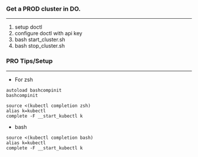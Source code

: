 ### Get a PROD cluster in DO.
---
1. setup doctl
2. configure doctl with api key
3. bash start_cluster.sh
4. bash stop_cluster.sh 


### PRO Tips/Setup
---

- For zsh
```
autoload bashcompinit
bashcompinit

source <(kubectl completion zsh)
alias k=kubectl
complete -F __start_kubectl k
```

- bash

```
source <(kubectl completion bash)
alias k=kubectl
complete -F __start_kubectl k
```


